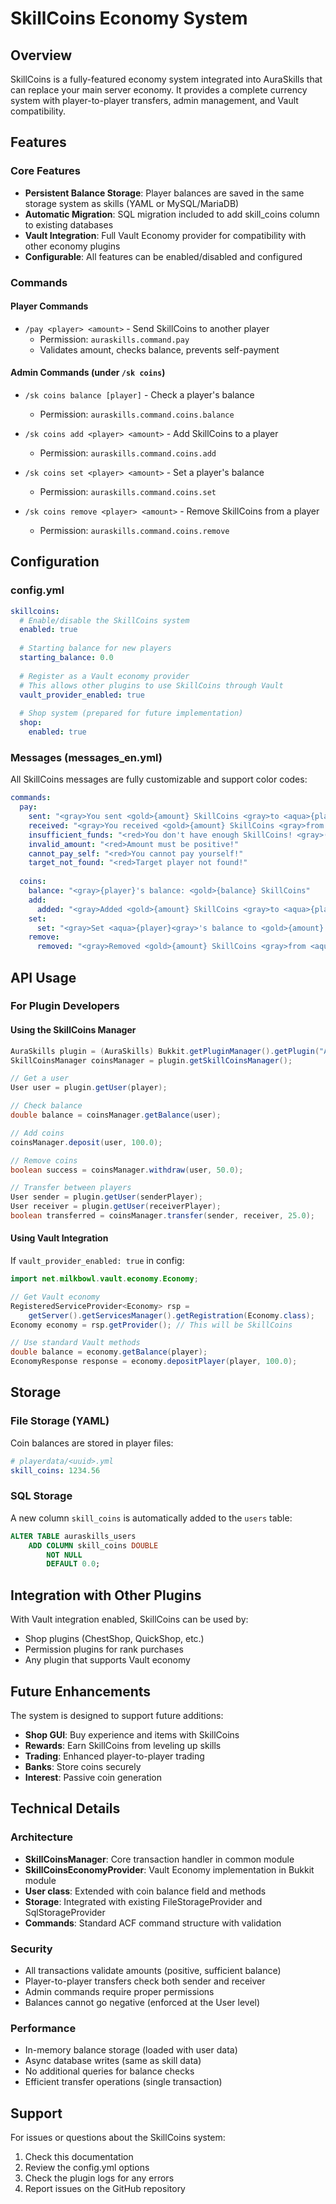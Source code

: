 # SkillCoins Economy System

## Overview
SkillCoins is a fully-featured economy system integrated into AuraSkills that can replace your main server economy. It provides a complete currency system with player-to-player transfers, admin management, and Vault compatibility.

## Features

### Core Features
- **Persistent Balance Storage**: Player balances are saved in the same storage system as skills (YAML or MySQL/MariaDB)
- **Automatic Migration**: SQL migration included to add skill_coins column to existing databases
- **Vault Integration**: Full Vault Economy provider for compatibility with other economy plugins
- **Configurable**: All features can be enabled/disabled and configured

### Commands

#### Player Commands
- `/pay <player> <amount>` - Send SkillCoins to another player
  - Permission: `auraskills.command.pay`
  - Validates amount, checks balance, prevents self-payment

#### Admin Commands (under `/sk coins`)
- `/sk coins balance [player]` - Check a player's balance
  - Permission: `auraskills.command.coins.balance`
  
- `/sk coins add <player> <amount>` - Add SkillCoins to a player
  - Permission: `auraskills.command.coins.add`
  
- `/sk coins set <player> <amount>` - Set a player's balance
  - Permission: `auraskills.command.coins.set`
  
- `/sk coins remove <player> <amount>` - Remove SkillCoins from a player
  - Permission: `auraskills.command.coins.remove`

## Configuration

### config.yml
```yaml
skillcoins:
  # Enable/disable the SkillCoins system
  enabled: true
  
  # Starting balance for new players
  starting_balance: 0.0
  
  # Register as a Vault economy provider
  # This allows other plugins to use SkillCoins through Vault
  vault_provider_enabled: true
  
  # Shop system (prepared for future implementation)
  shop:
    enabled: true
```

### Messages (messages_en.yml)
All SkillCoins messages are fully customizable and support color codes:

```yaml
commands:
  pay:
    sent: "<gray>You sent <gold>{amount} SkillCoins <gray>to <aqua>{player}"
    received: "<gray>You received <gold>{amount} SkillCoins <gray>from <aqua>{player}"
    insufficient_funds: "<red>You don't have enough SkillCoins! <gray>(Balance: <gold>{balance}<gray>)"
    invalid_amount: "<red>Amount must be positive!"
    cannot_pay_self: "<red>You cannot pay yourself!"
    target_not_found: "<red>Target player not found!"
    
  coins:
    balance: "<gray>{player}'s balance: <gold>{balance} SkillCoins"
    add:
      added: "<gray>Added <gold>{amount} SkillCoins <gray>to <aqua>{player}<gray>. New balance: <gold>{balance}"
    set:
      set: "<gray>Set <aqua>{player}<gray>'s balance to <gold>{amount} SkillCoins"
    remove:
      removed: "<gray>Removed <gold>{amount} SkillCoins <gray>from <aqua>{player}<gray>. New balance: <gold>{balance}"
```

## API Usage

### For Plugin Developers

#### Using the SkillCoins Manager
```java
AuraSkills plugin = (AuraSkills) Bukkit.getPluginManager().getPlugin("AuraSkills");
SkillCoinsManager coinsManager = plugin.getSkillCoinsManager();

// Get a user
User user = plugin.getUser(player);

// Check balance
double balance = coinsManager.getBalance(user);

// Add coins
coinsManager.deposit(user, 100.0);

// Remove coins
boolean success = coinsManager.withdraw(user, 50.0);

// Transfer between players
User sender = plugin.getUser(senderPlayer);
User receiver = plugin.getUser(receiverPlayer);
boolean transferred = coinsManager.transfer(sender, receiver, 25.0);
```

#### Using Vault Integration
If `vault_provider_enabled: true` in config:

```java
import net.milkbowl.vault.economy.Economy;

// Get Vault economy
RegisteredServiceProvider<Economy> rsp = 
    getServer().getServicesManager().getRegistration(Economy.class);
Economy economy = rsp.getProvider(); // This will be SkillCoins

// Use standard Vault methods
double balance = economy.getBalance(player);
EconomyResponse response = economy.depositPlayer(player, 100.0);
```

## Storage

### File Storage (YAML)
Coin balances are stored in player files:
```yaml
# playerdata/<uuid>.yml
skill_coins: 1234.56
```

### SQL Storage
A new column `skill_coins` is automatically added to the `users` table:
```sql
ALTER TABLE auraskills_users
    ADD COLUMN skill_coins DOUBLE
        NOT NULL
        DEFAULT 0.0;
```

## Integration with Other Plugins

With Vault integration enabled, SkillCoins can be used by:
- Shop plugins (ChestShop, QuickShop, etc.)
- Permission plugins for rank purchases
- Any plugin that supports Vault economy

## Future Enhancements

The system is designed to support future additions:
- **Shop GUI**: Buy experience and items with SkillCoins
- **Rewards**: Earn SkillCoins from leveling up skills
- **Trading**: Enhanced player-to-player trading
- **Banks**: Store coins securely
- **Interest**: Passive coin generation

## Technical Details

### Architecture
- **SkillCoinsManager**: Core transaction handler in common module
- **SkillCoinsEconomyProvider**: Vault Economy implementation in Bukkit module
- **User class**: Extended with coin balance field and methods
- **Storage**: Integrated with existing FileStorageProvider and SqlStorageProvider
- **Commands**: Standard ACF command structure with validation

### Security
- All transactions validate amounts (positive, sufficient balance)
- Player-to-player transfers check both sender and receiver
- Admin commands require proper permissions
- Balances cannot go negative (enforced at the User level)

### Performance
- In-memory balance storage (loaded with user data)
- Async database writes (same as skill data)
- No additional queries for balance checks
- Efficient transfer operations (single transaction)

## Support

For issues or questions about the SkillCoins system:
1. Check this documentation
2. Review the config.yml options
3. Check the plugin logs for any errors
4. Report issues on the GitHub repository
